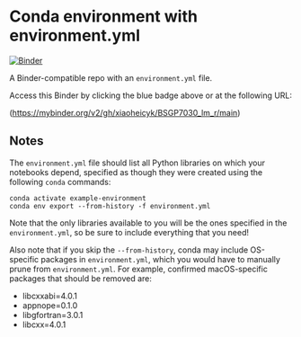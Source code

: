 # Conda environment with environment.yml

[![Binder](https://mybinder.org/badge_logo.svg)](https://mybinder.org/v2/gh/xiaoheicyk/bsgp7030_ML/main)


A Binder-compatible repo with an `environment.yml` file.

Access this Binder by clicking the blue badge above or at the following URL:

(https://mybinder.org/v2/gh/xiaoheicyk/BSGP7030_lm_r/main)

## Notes
The `environment.yml` file should list all Python libraries on which your notebooks
depend, specified as though they were created using the following `conda` commands:

```
conda activate example-environment
conda env export --from-history -f environment.yml
```

Note that the only libraries available to you will be the ones specified in
the `environment.yml`, so be sure to include everything that you need! 

Also note that if you skip the `--from-history`, conda may include OS-specific
packages in `environment.yml`, which you would have to manually prune from
`environment.yml`.  For example, confirmed macOS-specific packages that should
be removed are:

* libcxxabi=4.0.1
* appnope=0.1.0
* libgfortran=3.0.1
* libcxx=4.0.1
